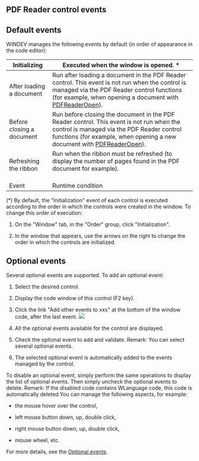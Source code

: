 


## PDF Reader control events
			



<a name="NOTE1"></a>
<a name="NOTE1_1"></a>


## Default events
<a name="default_events_ELTTEXTE000136"></a>
WINDEV manages the following events by default (in order of appearance in the code editor):

| Initializing | Executed when the window is opened. \* |
| --- | --- |
| After loading a document | Run after loading a document in the PDF Reader control. This event is not run when the control is managed via the PDF Reader control functions (for example, when opening a document with [PDFReaderOpen](../WDLang1/1000023452.md)). |
| Before closing a document | Run before closing the document in the PDF Reader control. This event is not run when the control is managed via the PDF Reader control functions (for example, when opening a new document with [PDFReaderOpen](../WDLang1/1000023452.md)). |
| Refreshing the ribbon | Run when the ribbon must be refreshed (to display the number of pages found in the PDF document for example). <br><br> |
| Event | Runtime condition |


(\*) By default, the "Initialization" event of each control is executed according to the order in which the controls were created in the window. To change this order of execution: 

1. On the "Window" tab, in the "Order" group, click "Initialization".

2. In the window that appears, use the arrows on the right to change the order in which the controls are initialized.




<a name="NOTE2"></a>
<a name="NOTE2_1"></a>


## Optional events
<a name="optional_events_ELTTEXTE000160"></a>
Several optional events are supported.
To add an optional event:

1. Select the desired control.

2. Display the code window of this control (F2 key).

3. Click the link "Add other events to xxx" at the bottom of the window code, after the last event.  ![](https://doc.pcsoft.fr/en-US/images/image.awp?langid=3&name=Traitements_optionnels_WD_OK%20-%20HC%20N%B0001.gif)


4. All the optional events available for the control are displayed. 

5. Check the optional event to add and validate. 
	Remark: You can select several optional events. 

6. The selected optional event is automatically added to the events managed by the control.




To disable an optional event, simply perform the same operations to display the list of optional events. Then simply uncheck the optional events to delete. 
Remark: If the disabled code contains WLanguage code, this code is automatically deleted.You can manage the following aspects, for example:

- the mouse hover over the control,

- left mouse button down, up, double click,

- right mouse button down, up, double click, 

- mouse wheel, etc.




For more details, see the [Optional events](../WDChamp/1014004.md).


